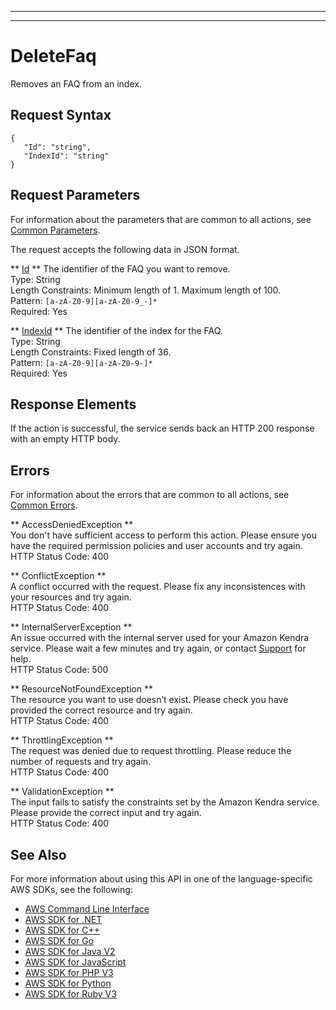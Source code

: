 --------

--------

# DeleteFaq<a name="API_DeleteFaq"></a>

Removes an FAQ from an index\.

## Request Syntax<a name="API_DeleteFaq_RequestSyntax"></a>

```
{
   "Id": "string",
   "IndexId": "string"
}
```

## Request Parameters<a name="API_DeleteFaq_RequestParameters"></a>

For information about the parameters that are common to all actions, see [Common Parameters](CommonParameters.md)\.

The request accepts the following data in JSON format\.

 ** [Id](#API_DeleteFaq_RequestSyntax) **   <a name="Kendra-DeleteFaq-request-Id"></a>
The identifier of the FAQ you want to remove\.  
Type: String  
Length Constraints: Minimum length of 1\. Maximum length of 100\.  
Pattern: `[a-zA-Z0-9][a-zA-Z0-9_-]*`   
Required: Yes

 ** [IndexId](#API_DeleteFaq_RequestSyntax) **   <a name="Kendra-DeleteFaq-request-IndexId"></a>
The identifier of the index for the FAQ\.  
Type: String  
Length Constraints: Fixed length of 36\.  
Pattern: `[a-zA-Z0-9][a-zA-Z0-9-]*`   
Required: Yes

## Response Elements<a name="API_DeleteFaq_ResponseElements"></a>

If the action is successful, the service sends back an HTTP 200 response with an empty HTTP body\.

## Errors<a name="API_DeleteFaq_Errors"></a>

For information about the errors that are common to all actions, see [Common Errors](CommonErrors.md)\.

 ** AccessDeniedException **   
You don't have sufficient access to perform this action\. Please ensure you have the required permission policies and user accounts and try again\.  
HTTP Status Code: 400

 ** ConflictException **   
A conflict occurred with the request\. Please fix any inconsistences with your resources and try again\.  
HTTP Status Code: 400

 ** InternalServerException **   
An issue occurred with the internal server used for your Amazon Kendra service\. Please wait a few minutes and try again, or contact [Support](http://aws.amazon.com/contact-us/) for help\.  
HTTP Status Code: 500

 ** ResourceNotFoundException **   
The resource you want to use doesn’t exist\. Please check you have provided the correct resource and try again\.  
HTTP Status Code: 400

 ** ThrottlingException **   
The request was denied due to request throttling\. Please reduce the number of requests and try again\.  
HTTP Status Code: 400

 ** ValidationException **   
The input fails to satisfy the constraints set by the Amazon Kendra service\. Please provide the correct input and try again\.  
HTTP Status Code: 400

## See Also<a name="API_DeleteFaq_SeeAlso"></a>

For more information about using this API in one of the language\-specific AWS SDKs, see the following:
+  [AWS Command Line Interface](https://docs.aws.amazon.com/goto/aws-cli/kendra-2019-02-03/DeleteFaq) 
+  [AWS SDK for \.NET](https://docs.aws.amazon.com/goto/DotNetSDKV3/kendra-2019-02-03/DeleteFaq) 
+  [AWS SDK for C\+\+](https://docs.aws.amazon.com/goto/SdkForCpp/kendra-2019-02-03/DeleteFaq) 
+  [AWS SDK for Go](https://docs.aws.amazon.com/goto/SdkForGoV1/kendra-2019-02-03/DeleteFaq) 
+  [AWS SDK for Java V2](https://docs.aws.amazon.com/goto/SdkForJavaV2/kendra-2019-02-03/DeleteFaq) 
+  [AWS SDK for JavaScript](https://docs.aws.amazon.com/goto/AWSJavaScriptSDK/kendra-2019-02-03/DeleteFaq) 
+  [AWS SDK for PHP V3](https://docs.aws.amazon.com/goto/SdkForPHPV3/kendra-2019-02-03/DeleteFaq) 
+  [AWS SDK for Python](https://docs.aws.amazon.com/goto/boto3/kendra-2019-02-03/DeleteFaq) 
+  [AWS SDK for Ruby V3](https://docs.aws.amazon.com/goto/SdkForRubyV3/kendra-2019-02-03/DeleteFaq) 